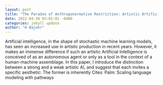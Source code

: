 ```yaml
--- 
layout: post 
title: "The Paradox of Anthroponormative Restriction: Artistic Artificial Intelligence and Literary Writing" 
date: 2022-04-30 03:01:01 -0400 
categories: jekyll update 
author: "H Bajohr" 
--- 
```

Artificial intelligence, in the shape of stochastic machine learning models, has seen an increased use in artistic production in recent years. However, it makes an immense difference if such an artistic Artificial Intelligence is conceived of as an autonomous agent or only as a tool in the context of a human-machine assemblage. In this paper, I introduce the distinction between a strong and a weak artistic AI, and suggest that each invites a specific aesthetic: The former is inherently Cites: Palm: Scaling language modeling with pathways